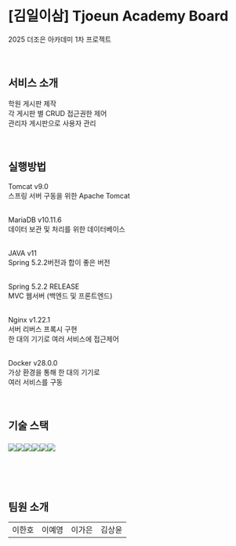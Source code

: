 # [김일이삼] Tjoeun Academy Board
2025 더조은 아카데미 1차 프로젝트<br/><br/><br/>
  
## 서비스 소개  
학원 게시판 제작<br/>
각 게시판 별 CRUD 접근권한 제어<br/>
관리자 게시판으로 사용자 관리
<br/><br/><br/>
  
## 실행방법
Tomcat v9.0<br/>
스프링 서버 구동을 위한 Apache Tomcat<br/><br/>

MariaDB v10.11.6<br/>
데이터 보관 및 처리를 위한 데이터베이스<br/><br/>

JAVA v11<br/>
Spring 5.2.2버전과 합이 좋은 버전<br/><br/>

Spring 5.2.2 RELEASE<br/>
MVC 웹서버 (백엔드 및 프론트엔드)<br/><br/>

Nginx v1.22.1<br/>
서버 리버스 프록시 구현<br/>
한 대의 기기로 여러 서비스에 접근제어<br/><br/>

Docker v28.0.0<br/>
가상 환경을 통해 한 대의 기기로<br/>
여러 서비스를 구동
<br/><br/><br/>

## 기술 스택  
### <img src="https://img.shields.io/badge/HTML5-20232A?style=for-the-badge&logo=html5&logoColor=61DAFB"/></a><img src="https://img.shields.io/badge/CSS-239120?&style=for-the-badge&logo=css3&logoColor=white"/></a><img src="https://img.shields.io/badge/springboot-6DB33F?style=for-the-badge&logo=springboot&logoColor=white"><img src="https://img.shields.io/badge/Java-ED8B00?style=for-the-badge&logo=openjdk&logoColor=white"/><img src="https://img.shields.io/badge/MariaDB-005C84?style=for-the-badge&logo=mariadb&logoColor=white"/></a><img src="https://img.shields.io/badge/github-181717?style=for-the-badge&logo=github&logoColor=white">
<br/><br/><br/>
    

## 팀원 소개  
<table>
  <tbody>
    <tr>
      <td align="center">이한호</td>
      <td align="center">이예영</td>
      <td align="center">이가은</td>
      <td align="center">김상윤</td>
    </tr>
  </tbody>
</table>
